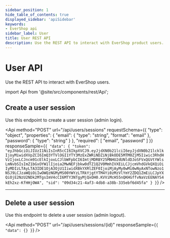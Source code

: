 ```yaml
---
sidebar_position: 1
hide_table_of_contents: true
displayed_sidebar: 'apiSidebar'
keywords:
- EverShop api
sidebar_label: User
title: User REST API
description: Use the REST API to interact with EverShop product users. Create, update, delete, and get users.
---
```


# User API

Use the REST API to interact with EverShop users.

import Api from '@site/src/components/rest/Api';

## Create a user session

Use this endpoint to create a user session (admin login).

<Api
  method="POST"
  url="/api/users/sessions"
  requestSchema={{
  "type": "object",
  "properties": {
    "email": {
      "type": "string",
      "format": "email"
    },
    "password": {
      "type": "string"
    }
  },
  "required": [
    "email",
    "password"
  ]
}}
  responseSample={`{
  "data": {
    "token": "eyJhbGciOiJIUzI1NiIsInR5cCI6IkpXVCJ9.eyJjdXN0b21lciI6eyJjdXN0b21lcklkIjoyMiwidXVpZCI6ImQ3YTVlOGI1YTY3MzExZWRiNDZiNjBkODE5MTM0ZjM5Iiwic3RhdHVzIjoxLCJncm91cElkIjoxLCJlbWFpbCI6ImtjMDRBY25MNHU2dUNldDJoSFVxQGVtYWlsLmNvbSIsImZ1bGxOYW1lIjoia2MwNEFjbkw0dTZ1Q2V0MmhIVXEiLCJjcmVhdGVkQXQiOiIyMDIzLTAyLTA3IDE1OjA3OjU1IiwidXBkYXRlZEF0IjoiMjAyMy0wMi0wNyAxNTowNzo1NSJ9LCJzaWQiOiIwOWQzNGMyMS00YWYzLTRkYjgtYTM4Yi0zMzVlYmY2ZDQ1ZmEiLCJpYXQiOjE2NzU2NDk2MTgsImV4cCI6MTY3NTgyMjQxOH0.KVViMcH55nQKHGffvNaVzEENAYS4kEh2xz-KfHHjOWA",
    "sid": "09d34c21-4af3-4db8-a38b-335ebf6d45fa"
  }
}`}
 />

<hr/>

 ## Delete a user session

Use this endpoint to delete a user session (admin logout).

<Api
  method="POST"
  url="/api/users/sessions/{id}"
  responseSample={`{
  "data": {}
}`}
 />
